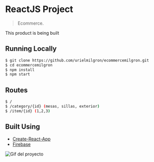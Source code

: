 # ReactJS Project

> Ecommerce.

This product is being built

## Running Locally

```bash
$ git clone https://github.com/urielmilgron/ecommercemilgron.git
$ cd ecommercemilgron
$ npm install
$ npm start
```
## Routes

```bash
$ /
$ /category/{id} (mesas, sillas, exterior)
$ /item/{id} (1,2,3)
```

## Built Using

- [Create-React-App](https://create-react-app.dev/)
- [Firebase](https://firebase.com)

![Gif del proyecto](https://raw.githubusercontent.com/urielmilgron/ecommercemilgron/master/public/demo.gif)

